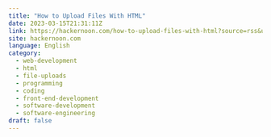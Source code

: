 ```yaml
---
title: "How to Upload Files With HTML"
date: 2023-03-15T21:31:11Z
link: https://hackernoon.com/how-to-upload-files-with-html?source=rss&utm_medium=RSS&utm_source=news.12bit.vn
site: hackernoon.com
language: English
category:
  - web-development
  - html
  - file-uploads
  - programming
  - coding
  - front-end-development
  - software-development
  - software-engineering
draft: false
---
```

